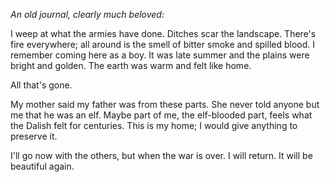 <i> An old journal, clearly much beloved: </i>

I weep at what the armies have done. Ditches scar the landscape. There's fire everywhere; all around is the smell of bitter smoke and spilled blood. I remember coming here as a boy. It was late summer and the plains were bright and golden. The earth was warm and felt like home.

All that's gone.

My mother said my father was from these parts. She never told anyone but me that he was an elf. Maybe part of me, the elf-blooded part, feels what the Dalish felt for centuries. This is my home; I would give anything to preserve it.

I'll go now with the others, but when the war is over. I will return. It will be beautiful again.
